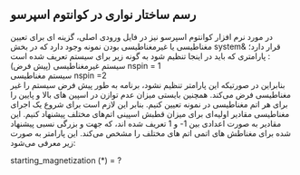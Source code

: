 ##  رسم ساختار نواری در کوانتوم اسپرسو

  
در مورد نرم افزار کوانتوم اسپرسو نیز در فایل ورودی اصلی، گزینه ای برای تعیین مغناطیسی یا غیرمغناطیسی بودن نمونه وجود دارد که در بخش system& قرار دارد؛ پارامتری که باید در اینجا تنظیم شود به گونه زیر برای سیستم تعریف شده است :  
سیستم غیرمغناطیسی \(پیش فرض\)                                 nspin = 1  
سیستم مغناطیسی                                                        nspin =2  
بنابراین در صورتیکه این پارامتر تنظیم نشود، برنامه به طور پیش فرض سیستم را غیر مغناطیسی فرض می‌کند. همچنین بایستی میزان عدم توازن در اسپین های بالا و پایین را برای هر اتم مغناطیسی در نمونه تعیین کنیم. بنابر این لازم است برای شروع یک اجرای مغناطیسی مقادیر اولیه‌ای برای میزان قطبش اسپینی اتم‌های مختلف پیشنهاد کنیم. این مقادیر به صورت اعدادی بین 1- و 1 تعریف شده اند، که جهت و بزرگی نسبی پیشنهاد شده برای مغناطش های اتمی اتم های مختلف را مشخص می‌کند. این پارامتر به صورت زیر معرفی می‌شود:

starting\_magnetization \(\*\) = ?

